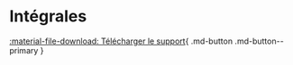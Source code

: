 # Intégrales

[:material-file-download: Télécharger le support](../../pdf/cours/bts1/bts1_mathsxsti_integrales.pdf){ .md-button .md-button--primary }
